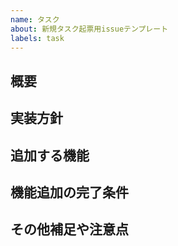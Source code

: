 ```yaml
---
name: タスク
about: 新規タスク起票用issueテンプレート
labels: task
---
```

<!-- GitHub Markdown の書き方は以下を参照してください。

基本的な書き方とフォーマットの構文 - GitHub ヘルプ
https://help.github.com/ja/github/writing-on-github/basic-writing-and-formatting-syntax
-->

## 概要
<!-- 追加機能の概要を書いてください。 -->

## 実装方針
<!--実装方針 は「この方法で解決しそう」という案があれば追記してください。 -->

## 追加する機能
<!-- 追加する機能を箇条書きで、書いてください。 -->

## 機能追加の完了条件
<!-- 何をすることで機能追加が完了と見なせるか、箇条書きで書いてください。 -->

## その他補足や注意点
<!-- 実装時の懸念点や調べていて注意したいことなど、メモがあれば記載-->
